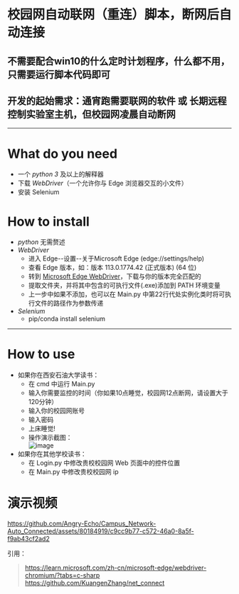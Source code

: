 # 校园网自动联网（重连）脚本，断网后自动连接
## 不需要配合win10的什么定时计划程序，什么都不用，只需要运行脚本代码即可
## 开发的起始需求：通宵跑需要联网的软件 或 长期远程控制实验室主机，但校园网凌晨自动断网
----
# What do you need
+ 一个 *python 3* 及以上的解释器
+ 下载 *WebDriver*（一个允许你与 Edge 浏览器交互的小文件）
+ 安装 Selenium
# How to install
+ *python* 无需赘述
+ *WebDriver*
  + 进入 Edge--设置--关于Microsoft Edge (edge://settings/help)
  + 查看 Edge 版本，如：版本 113.0.1774.42 (正式版本) (64 位)
  + 转到 [Microsoft Edge WebDriver](https://developer.microsoft.com/zh-cn/microsoft-edge/tools/webdriver/)，下载与你的版本完全匹配的
  + 提取文件夹，并将其中包含的可执行文件(.exe)添加到 PATH 环境变量
  + 上一步中如果不添加，也可以在 Main.py 中第22行代处实例化类时将可执行文件的路径作为参数传递
+ *Selenium*
  + pip/conda install selenium  
----
# How to use
+ 如果你在西安石油大学读书：
  + 在 cmd 中运行 Main.py
  + 输入你需要监控的时间（你如果10点睡觉，校园网12点断网，请设置大于120分钟）
  + 输入你的校园网账号
  + 输入密码
  + 上床睡觉!
  + 操作演示截图：<br>
  ![image](https://github.com/Angry-Echo/Campus_Network-Auto_Connected/assets/80184919/ecfb0452-cbf7-4f34-80a0-cca21bea50d1)
+ 如果你在其他学校读书：
  + 在 Login.py 中修改贵校校园网 Web 页面中的控件位置
  + 在 Main.py 中修改贵校校园网 ip
# 演示视频
https://github.com/Angry-Echo/Campus_Network-Auto_Connected/assets/80184919/c9cc9b77-c572-46a0-8a5f-f9ab43cf2ad2

引用：
> https://learn.microsoft.com/zh-cn/microsoft-edge/webdriver-chromium/?tabs=c-sharp
> https://github.com/KuangenZhang/net_connect
